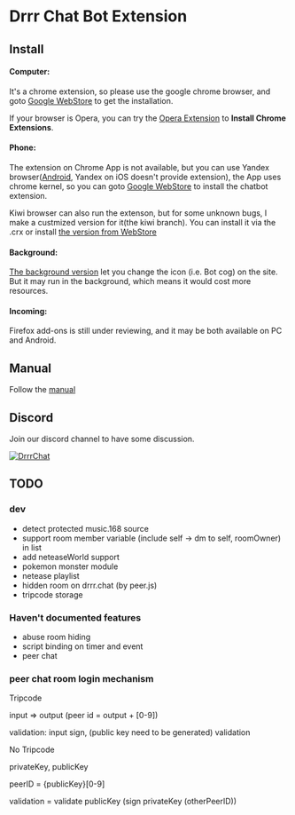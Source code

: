 # Drrr Chat Bot Extension

## Install

#### Computer:

It's a chrome extension, so please use the google chrome browser, and goto [Google WebStore](https://chrome.google.com/webstore/detail/drrr-chatbot-extension/fkmpnkcjocenkliehpdhlfbmdmdnokgm) to get the installation.

If your browser is Opera, you can try the [Opera Extension](https://addons.opera.com/zh-tw/extensions/details/install-chrome-extensions/) to **Install Chrome Extensions**.

#### Phone:

The extension on Chrome App is not available, but you can use Yandex browser([Android](https://play.google.com/store/apps/details?id=ru.yandex.searchplugin&hl=en_US), Yandex on iOS doesn't provide extension), the App uses chrome kernel, so you can goto [Google WebStore](https://chrome.google.com/webstore/detail/drrr-chatbot-extension/fkmpnkcjocenkliehpdhlfbmdmdnokgm) to install the chatbot extension.

Kiwi browser can also run the extenson, but for some unknown bugs, I make a custmized version for it(the kiwi branch). You can install it via the .crx or install [the version from WebStore](https://chrome.google.com/webstore/detail/drrr-chatbot-extension-ki/ejklpmiadilgeabpklkickjghjegcblj)

#### Background:

[The background version](https://chrome.google.com/webstore/detail/drrr-chatbot-extension-ba/iafmncflgcckjejinbaneekanabjnodm) let you change the icon (i.e. Bot cog) on the site. But it may run in the background, which means it would cost more resources.

#### Incoming:

Firefox add-ons is still under reviewing, and it may be both available on PC and Android.

## Manual

Follow the [manual](https://hackmd.io/@nobodyzxc/SkoZau-Qd)

## Discord

Join our discord channel to have some discussion.

[![DrrrChat](https://discordapp.com/api/guilds/700216589190037515/widget.png?style=banner3)](https://discord.com/invite/cveZZTt)

## TODO

### dev

- detect protected music.168 source
- support room member variable (include self -> dm to self, roomOwner) in list
- add neteaseWorld support
- pokemon monster module
- netease playlist
- hidden room on drrr.chat (by peer.js)
- tripcode storage

### Haven't documented features

- abuse room hiding
- script binding on timer and event
- peer chat

### peer chat room login mechanism

Tripcode

input => output (peer id = output + [0-9])

validation: input sign, (public key need to be generated) validation


No Tripcode

privateKey, publicKey

peerID = {publicKey}[0-9]

validation = validate publicKey (sign privateKey (otherPeerID))
